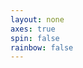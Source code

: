```yaml
---
layout: none
axes: true
spin: false
rainbow: false
---
```

<script src='{{ site.url }}/assets/js/three/build/three.js'></script>
<script src='{{ site.url }}/assets/js/three/modules/QuickHull.js'></script>
<script src='{{ site.url }}/assets/js/three/modules/geometries/ConvexGeometry.js'></script>
<script src='{{ site.url }}/assets/js/three/modules/controls/OrbitControls.js'></script>
<script src='polytopes/polytope.js'></script>
<style>
.polytope {
width: 100vw;
height: 100vh;
}
</style>
<div id='h1p' class='polytope'></div>
<script>
  var simplex = [
    new THREE.Vector3( 1,0,0 ),
    new THREE.Vector3( 0,1,0 ),
    new THREE.Vector3( -1,-1,0 ),
    new THREE.Vector3( 0,0,1 ),
    new THREE.Vector3( 0,0,-1 )
  ];
  //polytope( document.getElementById( 'h1p' ), simplex, 35,
  //    {{ page.axis }}, {{ page.spin }}, {{ page.rainbow }});
  polytope( document.getElementById( 'h1p' ), simplex, 35,
      {{ page.axes }}, {{ page.spin }}, {{ page.rainbow }} );
</script>
